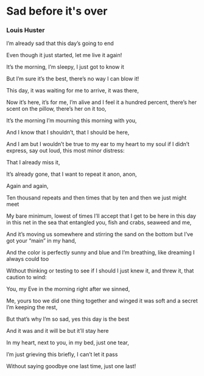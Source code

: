 # Sad before it's over
### Louis Huster

I’m already sad that this day’s going to end

Even though it just started, let me live it again!

It’s the morning, I’m sleepy, I just got to know it

But I’m sure it’s the best, there’s no way I can blow it!

This day, it was waiting for me to arrive, it was there,

Now it’s here, it’s for me, I’m alive and I feel it a hundred percent, there’s her  scent on the pillow, there’s her on it too,

It’s the morning I’m mourning this morning with you,

And I know that I shouldn’t, that I should be here,

And I am but I wouldn’t be true to my ear to my heart to my soul if I didn’t express, say out loud, this most minor distress:

That I already miss it,

It’s already gone, that I want to repeat it anon, anon,

Again and again,

Ten thousand repeats and then times that by ten and then we just might meet

My bare minimum, lowest of times I’ll accept that I get to be here in this day in this net in the sea that entangled you, fish and crabs, seaweed and me,

And it’s moving us somewhere and stirring the sand on the bottom but I’ve got your “main” in my hand,

And the color is perfectly sunny and blue and I’m breathing, like dreaming I always could too

Without thinking or testing to see if I should I just knew it, and threw it, that caution to wind:

You, my Eve in the morning right after we sinned,

Me, yours too we did one thing together and winged it was soft and a secret I’m keeping the rest,

But that’s why I’m so sad, yes this day is the best

And it was and it will be but it’ll stay here

In my heart, next to you, in my bed, just one tear,

I’m just grieving this briefly, I can’t let it pass

Without saying goodbye one last time, just one last!
